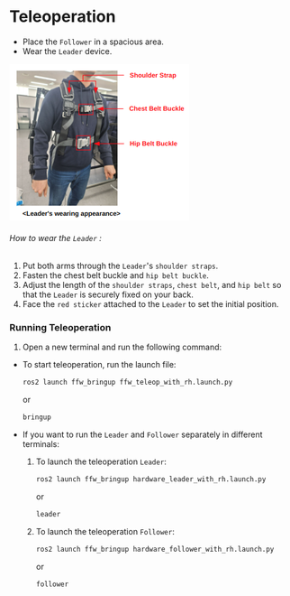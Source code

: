 # Teleoperation
- Place the `Follower` in a spacious area.
- Wear the `Leader` device.  


![Leader's wearing appearance](assets/Leader_wearing_appearance.png)


###### How to wear the `Leader` :  
1. Put both arms through the `Leader`'s `shoulder straps`.  
2. Fasten the chest belt buckle and `hip belt buckle`.  
3. Adjust the length of the `shoulder straps`, `chest belt`, and `hip belt` so that the `Leader` is securely fixed on your back.  
4. Face the `red sticker` attached to the `Leader` to set the initial position.

### Running Teleoperation

1. Open a new terminal and run the following command:

- To start teleoperation, run the launch file:
    ```bash
    ros2 launch ffw_bringup ffw_teleop_with_rh.launch.py
    ```
    or
    ```bash
    bringup
    ```

- If you want to run the `Leader` and `Follower` separately in different terminals:
    1. To launch the teleoperation `Leader`:
         ```bash
         ros2 launch ffw_bringup hardware_leader_with_rh.launch.py
         ```
         or
         ``` bash
         leader
         ```
    2. To launch the teleoperation `Follower`:
         ```bash
         ros2 launch ffw_bringup hardware_follower_with_rh.launch.py
         ```
         or
         ``` bash
         follower
         ```

